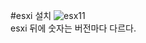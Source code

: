 #esxi 설치
![esx11](https://user-images.githubusercontent.com/63625609/80325068-b0ab0700-886e-11ea-84fc-77492fdb7cbe.png) <br>
esxi 뒤에 숫자는 버전마다 다르다.
